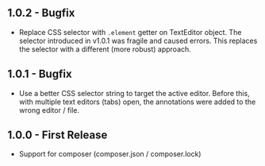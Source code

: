 ## 1.0.2 - Bugfix
* Replace CSS selector with `.element` getter on TextEditor object. The selector introduced in v1.0.1 was fragile and caused errors. This replaces the selector with a different (more robust) approach.

## 1.0.1 - Bugfix
* Use a better CSS selector string to target the active editor. Before this, with multiple text editors (tabs) open, the annotations were added to the wrong editor / file.

## 1.0.0 - First Release
* Support for composer (composer.json / composer.lock)
